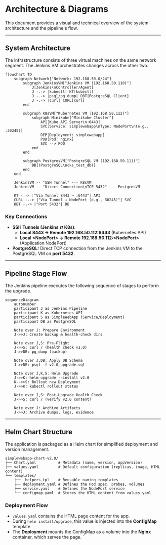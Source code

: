# Architecture & Diagrams

This document provides a visual and technical overview of the system architecture and the pipeline's flow.

---

## System Architecture

The infrastructure consists of three virtual machines on the same network segment. The Jenkins VM orchestrates changes across the other two.

```mermaid
flowchart TD
    subgraph Network["Network: 192.168.50.0/24"]
        subgraph JenkinsVM["Jenkins VM (192.168.50.110)"]
            J[Jenkins\nController/Agent]
            J -.-> |kubectl| KT[kubectl]
            J -.-> |psql/pg_dump| DBT[PostgreSQL Client]
            J -.-> |curl| CURL[curl]
        end

        subgraph K8sVM["Kubernetes VM (192.168.50.112)"]
            subgraph Minikube["Minikube Cluster"]
                API[Kube API Server\n:6443]
                SVC[Service: simplewebapp\nType: NodePort\n(e.g., :30245)]
                DEP[Deployment: simplewebapp]
                POD[Pod: nginx]
                SVC --> POD
            end
        end

        subgraph PostgresVM["PostgreSQL VM (192.168.50.111)"]
            DB[(PostgreSQL\ncks_test_db)]
        end
    end

    JenkinsVM -- "SSH Tunnel" --- K8sVM
    JenkinsVM -- "Direct Connection\nTCP 5432" --- PostgresVM

    KT -.-> |"Via Tunnel 8443 → :6443"| API
    CURL -.-> |"Via Tunnel → NodePort (e.g., 30245)"| SVC
    DBT -.-> |"Port 5432"| DB
```

### Key Connections

- **SSH Tunnels (Jenkins ⇄ K8s):**
  - **Local 8443 → Remote 192.168.50.112:6443** (Kubernetes API)
  - **Local &lt;NodePort&gt; → Remote 192.168.50.112:&lt;NodePort&gt;** (Application NodePort)
- **PostgreSQL:** Direct TCP connection from the Jenkins VM to the PostgreSQL VM on **port 5432**.

---

## Pipeline Stage Flow

The Jenkins pipeline executes the following sequence of stages to perform the upgrade.

```mermaid
sequenceDiagram
    autonumber
    participant J as Jenkins Pipeline
    participant K as Kubernetes API
    participant S as SimpleWebApp (Service/Deployment)
    participant DB as PostgreSQL

    Note over J: Prepare Environment
    J->>J: Create backup & health-check dirs

    Note over J,S: Pre-Flight
    J->>S: curl / (health check v1.0)
    J->>DB: pg_dump (backup)

    Note over J,DB: Apply DB Schema
    J->>DB: psql -f v2.0_upgrade.sql

    Note over J,K,S: Helm Upgrade
    J->>K: helm upgrade --install v2.0
    K-->>S: Rollout new Deployment
    J->>K: kubectl rollout status

    Note over J,S: Post-Upgrade Health Check
    J->>S: curl / (verify v2.0 content)

    Note over J: Archive Artifacts
    J->>J: Archive dumps, logs, evidence
```

---

## Helm Chart Structure

The application is packaged as a Helm chart for simplified deployment and version management.

```text
simplewebapp-chart-v2.0/
├── Chart.yaml          # Metadata (name, version, appVersion)
├── values.yaml         # Default configuration (replicas, image, HTML content)
└── templates/
    ├── _helpers.tpl    # Reusable naming templates
    ├── deployment.yaml # Defines the Pod spec, probes, volumes
    ├── service.yaml    # Defines the NodePort service
    └── configmap.yaml  # Stores the HTML content from values.yaml
```

### Deployment Flow

- `values.yaml` contains the HTML page content for the app.
- During `helm install/upgrade`, this value is injected into the **ConfigMap** template.
- The **Deployment** mounts the ConfigMap as a volume into the **Nginx** container, which serves the page.
`
